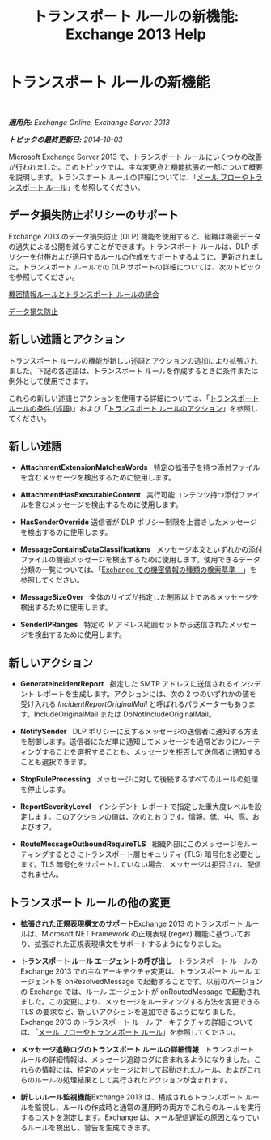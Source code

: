 ﻿---
title: 'トランスポート ルールの新機能: Exchange 2013 Help'
TOCTitle: トランスポート ルールの新機能
ms:assetid: 0c2fc0b5-3cd2-4d79-aa2b-0c7622ae15a8
ms:mtpsurl: https://technet.microsoft.com/ja-jp/library/JJ150483(v=EXCHG.150)
ms:contentKeyID: 48268985
ms.date: 04/24/2018
mtps_version: v=EXCHG.150
ms.translationtype: HT
---

# トランスポート ルールの新機能

 

_**適用先:** Exchange Online, Exchange Server 2013_

_**トピックの最終更新日:** 2014-10-03_

Microsoft Exchange Server 2013 で、トランスポート ルールにいくつかの改善が行われました。このトピックでは、主な変更点と機能拡張の一部について概要を説明します。トランスポート ルールの詳細については、「[メール フローやトランスポート ルール](mail-flow-rules-transport-rules-in-exchange-2013-exchange-2013-help.md)」を参照してください。

## データ損失防止ポリシーのサポート

Exchange 2013 のデータ損失防止 (DLP) 機能を使用すると、組織は機密データの過失による公開を減らすことができます。トランスポート ルールは、DLP ポリシーを付帯および適用するルールの作成をサポートするように、更新されました。トランスポート ルールでの DLP サポートの詳細については、次のトピックを参照してください。

[機密情報ルールとトランスポート ルールの統合](integrating-sensitive-information-rules-with-transport-rules-exchange-2013-help.md)

[データ損失防止](technical-overview-of-dlp-data-loss-prevention-in-exchange.md)

## 新しい述語とアクション

トランスポート ルールの機能が新しい述語とアクションの追加により拡張されました。下記の各述語は、トランスポート ルールを作成するときに条件または例外として使用できます。

これらの新しい述語とアクションを使用する詳細については、「[トランスポート ルールの条件 (述語)](mail-flow-rule-conditions-and-exceptions-predicates-in-exchange-2013-exchange-2013-help.md)」および「[トランスポート ルールのアクション](mail-flow-rule-actions-in-exchange-2013-exchange-2013-help.md)」を参照してください。

## 新しい述語

  -  
    **AttachmentExtensionMatchesWords**   特定の拡張子を持つ添付ファイルを含むメッセージを検出するために使用します。

  -  
    **AttachmentHasExecutableContent**   実行可能コンテンツ持つ添付ファイルを含むメッセージを検出するために使用します。

  -  
    **HasSenderOverride** 送信者が DLP ポリシー制限を上書きしたメッセージを検出するのに使用します。

  -  
    **MessageContainsDataClassifications**   メッセージ本文といずれかの添付ファイルの機密メッセージを検出するために使用します。使用できるデータ分類の一覧については、「[Exchange での機密情報の種類の検索基準：](what-the-sensitive-information-types-in-exchange-look-for-exchange-online-help.md)」を参照してください。

  -  
    **MessageSizeOver**   全体のサイズが指定した制限以上であるメッセージを検出するために使用します。

  -  
    **SenderIPRanges**   特定の IP アドレス範囲セットから送信されたメッセージを検出するために使用します。

## 新しいアクション

  -  
    **GenerateIncidentReport**   指定した SMTP アドレスに送信されるインシデント レポートを生成します。アクションには、次の 2 つのいずれかの値を受け入れる *IncidentReportOriginalMail* と呼ばれるパラメーターもあります。IncludeOriginalMail または DoNotIncludeOriginalMail。

  -  
    **NotifySender**   DLP ポリシーに反するメッセージの送信者に通知する方法を制御します。送信者にただ単に通知してメッセージを通常どおりにルーティングすることを選択することも、メッセージを拒否して送信者に通知することも選択できます。

  -  
    **StopRuleProcessing**   メッセージに対して後続するすべてのルールの処理を停止します。

  -  
    **ReportSeverityLevel**   インシデント レポートで指定した重大度レベルを設定します。このアクションの値は、次のとおりです。情報、低、中、高、およびオフ。

  -  
    **RouteMessageOutboundRequireTLS**   組織外部にこのメッセージをルーティングするときにトランスポート層セキュリティ (TLS) 暗号化を必要とします。TLS 暗号化をサポートしていない場合、メッセージは拒否され、配信されません。

## トランスポート ルールの他の変更

  - **拡張された正規表現構文のサポート**Exchange 2013 のトランスポート ルールは、Microsoft.NET Framework の正規表現 (regex) 機能に基づいており、拡張された正規表現構文をサポートするようになりました。

  - **トランスポート ルール エージェントの呼び出し**   トランスポート ルールの Exchange 2013 での主なアーキテクチャ変更は、トランスポート ルール エージェントを onResolvedMessage で起動することです。以前のバージョンの Exchange では、ルール エージェントが onRoutedMessage で起動されました。この変更により、メッセージをルーティングする方法を変更できる TLS の要求など、新しいアクションを追加できるようになりました。Exchange 2013 のトランスポート ルール アーキテクチャの詳細については、「[メール フローやトランスポート ルール](mail-flow-rules-transport-rules-in-exchange-2013-exchange-2013-help.md)」を参照してください。

  - **メッセージ追跡ログのトランスポート ルールの詳細情報**   トランスポート ルールの詳細情報は、メッセージ追跡ログに含まれるようになりました。これらの情報には、特定のメッセージに対して起動されたルール、およびこれらのルールの処理結果として実行されたアクションが含まれます。

  - **新しいルール監視機能**Exchange 2013 は、構成されるトランスポート ルールを監視し、ルールの作成時と通常の運用時の両方でこれらのルールを実行するコストを測定します。Exchange は、メール配信遅延の原因となっているルールを検出し、警告を生成できます。

